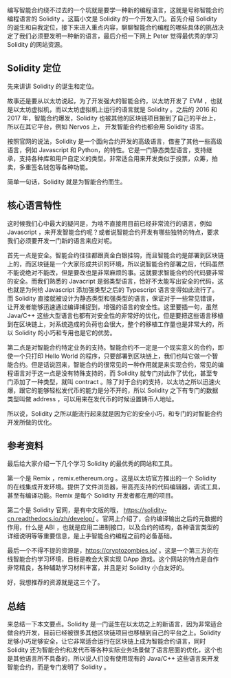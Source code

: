 编写智能合约绕不过去的一个坑就是要学一种新的编程语言，这就是号称智能合约编程语言的 Solidity 。这篇小文是 Solidity 的一个开发入门。首先介绍 Solidity 的诞生和自我定位，接下来进入重点内容，聊聊智能合约编程的哪些具体的挑战决定了我们必须要发明一种新的语言，最后介绍一下网上 Peter 觉得最优秀的学习 Solidity 的网站资源。

## Solidity 定位

先来讲讲 Solidity 的诞生和定位。

故事还是要从以太坊说起，为了开发强大的智能合约，以太坊开发了 EVM ，也就是以太坊虚拟机，而以太坊虚拟机上运行的语言就是 Solidity 。之后的 2016 和 2017 年，智能合约爆发，Solidity 也被其他的区块链项目搬到了自己的平台上，所以在其它平台，例如 Nervos 上， 开发智能合约也都会用 Solidity 语言。

按照官网的说法，Solidity 是一个面向合约开发的高级语言，借鉴了其他一些高级语言，例如 Javascript 和 Python，的特性。它是一门静态类型语言，支持继承，支持各种库和用户自定义的类型。非常适合用来开发类似于投票，众筹，拍卖，多重签名钱包等各种功能。

简单一句话，Solidity 就是为智能合约而生。

## 核心语言特性

这时候我们心中最大的疑问是，为啥不直接用目前已经非常流行的语言，例如 Javascript ，来开发智能合约呢？或者说智能合约开发有哪些独特的特点，要求我们必须要开发一门新的语言来应对呢。

首先一点是安全。智能合约往往都跟真金白银挂钩，而且智能合约是部署到区块链上的，而区块链是一个大家形成共识的环境，所以说智能合约部署之后，代码虽然不能说绝对不能改，但是要改也是非常麻烦的事。这就要求智能合约的代码要非常的安全。而我们熟悉的 Javacript 是弱类型语言，恰好不太能写出安全的代码，这也就是为何给 Javascript 添加强类型之后的 Typescript 语言变得如此流行了。而 Solidity 直接就被设计为静态类型和强类型的语言，保证对于一些常见错误，让开发者能够迅速通过编译捕捉到，增强的语言的安全性。这里要插一句，虽然 Java/C++ 这些大型语言也都有对安全性的非常好的优化，但是要把这些语言移植到在区块链上，对系统造成的负荷也会很大，整个的移植工作量也是非常大的，所以 Solidity 的小巧和专用也是它的优势。

第二点是对智能合约特定业务的支持。智能合约不一定是一个现实意义的合约，即使一个只打印 Hello World 的程序，只要部署到区块链上，我们也叫它做一个智能合约。但是话说回来，智能合约的很常见的一种作用就是来实现合约，常见的编程语言对于这一点是没有特殊支持的，而 Solidity 就专门对此作了优化，甚至专门添加了一种类型，就叫 contract 。除了对于合约的支持，以太坊之所以迅速火爆，跟它的能够轻松发代币的能力是分不开的，所以 Solidity 之下有专门的数据类型叫做 address ，可以用来在发代币的时候设置铸币人地址。

所以说，Solidity 之所以能流行起来就是因为它的安全小巧，和专门的对智能合约开发所做的优化。

## 参考资料

最后给大家介绍一下几个学习 Solidity 的最优秀的网站和工具。

第一个是 Remix ，remix.ethereum.org 。这是以太坊官方推出的一个 Solidity 的在线集成开发环境。提供了文件浏览器，带高亮支持的代码编辑器，调试工具，甚至有编译功能。Remix 是每个 Solidity 开发者都在用的项目。

第二个是 Solidity 官网，是有中文版的哦， https://solidity-cn.readthedocs.io/zh/develop/ 。官网上介绍了，合约编译输出之后的元数据的作用，什么是 ABI ，也就是应用二进制接口，以及合约的结构，各种语言类型的详细说明等等重要信息，是上手智能合约编程之前的必备基础。

最后一个不得不提的资源是，https://cryptozombies.io/ 。这是一个第三方的在线智能合约学习环境，目标是教会大家实现 DApp 游戏。这个网站的特点是自作非常精良，各种辅助学习材料丰富，并且是对 Solidity 小白友好的。

好，我想推荐的资源就是这三个了。

## 总结

来总结一下本文要点。Solidity 是一门诞生在以太坊之上的新语言，因为非常适合做合约开发，目前已经被很多其他区块链项目也移植到自己的平台之上。Solidity 足够小巧足够安全，让它非常适合运行在区块链上成为智能合约语言，同时 Solidity 还为智能合约和发代币等各种实际业务场景做了语言层面的优化，这个也是其他语言所不具备的，所以说人们没有使用现有的 Java/C++ 这些语言来开发智能合约，而是专门发明了 Solidity 。
